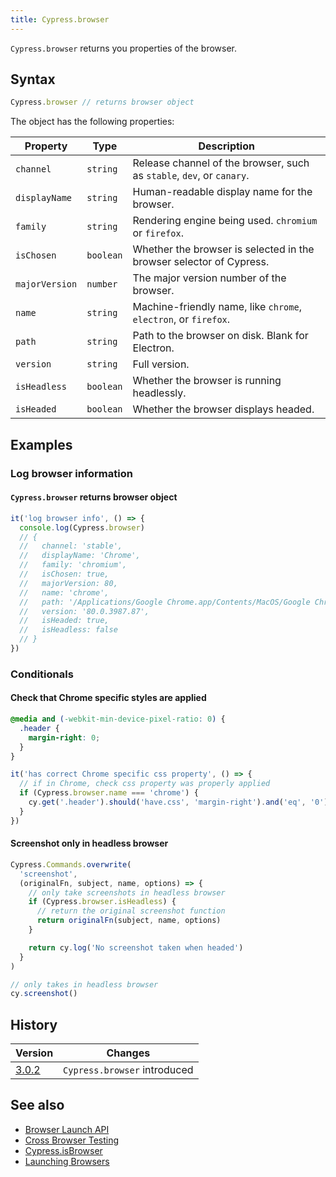 ```yaml
---
title: Cypress.browser
---
```


`Cypress.browser` returns you properties of the browser.

## Syntax

```javascript
Cypress.browser // returns browser object
```

The object has the following properties:

| Property       | Type      | Description                                                           |
| -------------- | --------- | --------------------------------------------------------------------- |
| `channel`      | `string`  | Release channel of the browser, such as `stable`, `dev`, or `canary`. |
| `displayName`  | `string`  | Human-readable display name for the browser.                          |
| `family`       | `string`  | Rendering engine being used. `chromium` or `firefox`.                 |
| `isChosen`     | `boolean` | Whether the browser is selected in the browser selector of Cypress.   |
| `majorVersion` | `number`  | The major version number of the browser.                              |
| `name`         | `string`  | Machine-friendly name, like `chrome`, `electron`, or `firefox`.       |
| `path`         | `string`  | Path to the browser on disk. Blank for Electron.                      |
| `version`      | `string`  | Full version.                                                         |
| `isHeadless`   | `boolean` | Whether the browser is running headlessly.                            |
| `isHeaded`     | `boolean` | Whether the browser displays headed.                                  |

## Examples

### Log browser information

#### `Cypress.browser` returns browser object

```js
it('log browser info', () => {
  console.log(Cypress.browser)
  // {
  //   channel: 'stable',
  //   displayName: 'Chrome',
  //   family: 'chromium',
  //   isChosen: true,
  //   majorVersion: 80,
  //   name: 'chrome',
  //   path: '/Applications/Google Chrome.app/Contents/MacOS/Google Chrome',
  //   version: '80.0.3987.87',
  //   isHeaded: true,
  //   isHeadless: false
  // }
})
```

### Conditionals

#### Check that Chrome specific styles are applied

```css
@media and (-webkit-min-device-pixel-ratio: 0) {
  .header {
    margin-right: 0;
  }
}
```

```javascript
it('has correct Chrome specific css property', () => {
  // if in Chrome, check css property was properly applied
  if (Cypress.browser.name === 'chrome') {
    cy.get('.header').should('have.css', 'margin-right').and('eq', '0')
  }
})
```

#### Screenshot only in headless browser

```javascript
Cypress.Commands.overwrite(
  'screenshot',
  (originalFn, subject, name, options) => {
    // only take screenshots in headless browser
    if (Cypress.browser.isHeadless) {
      // return the original screenshot function
      return originalFn(subject, name, options)
    }

    return cy.log('No screenshot taken when headed')
  }
)

// only takes in headless browser
cy.screenshot()
```

## History

| Version                                     | Changes                      |
| ------------------------------------------- | ---------------------------- |
| [3.0.2](/guides/references/changelog#3-0-2) | `Cypress.browser` introduced |

## See also

- [Browser Launch API](/api/plugins/browser-launch-api)
- [Cross Browser Testing](/guides/guides/cross-browser-testing)
- [Cypress.isBrowser](/api/cypress-api/isbrowser)
- [Launching Browsers](/guides/guides/launching-browsers)

